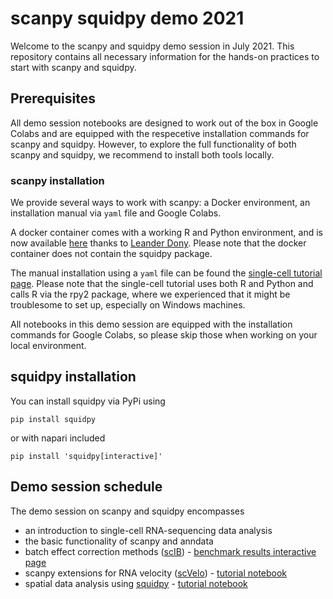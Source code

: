 # scanpy squidpy demo 2021

Welcome to the scanpy and squidpy demo session in July 2021. This repository contains all necessary information for the hands-on practices to start with scanpy and squidpy.

## Prerequisites

All demo session notebooks are designed to work out of the box in Google Colabs and are equipped with the respecetive installation commands for scanpy and squidpy. However, to explore the full functionality of both scanpy and squidpy, we recommend to install both tools locally. 

### scanpy installation

We provide several ways to work with scanpy: a Docker environment, an installation manual via `yaml` file and Google Colabs.

A docker container comes with a working R and Python environment, and is now available [here](https://hub.docker.com/r/leanderd/single-cell-analysis) thanks to [Leander Dony](https://github.com/le-ander). Please note that the docker container does not contain the squidpy package.

The manual installation using a `yaml` file can be found the [single-cell tutorial page](https://github.com/theislab/single-cell-tutorial#environment-set-up). Please note that the single-cell tutorial uses both R and Python and calls R via the rpy2 package, where we experienced that it might be troublesome to set up, especially on Windows machines.  

All notebooks in this demo session are equipped with the installation commands for Google Colabs, so please skip those when working on your local environment.

## squidpy installation

You can install squidpy via PyPi using

```
pip install squidpy
```
or with napari included
```
pip install 'squidpy[interactive]'
```

## Demo session schedule

The demo session on scanpy and squidpy encompasses 
* an introduction to single-cell RNA-sequencing data analysis 
* the basic functionality of scanpy and anndata
* batch effect correction methods ([scIB](https://github.com/theislab/scib)) - [benchmark results interactive page](https://theislab.github.io/scib-reproducibility/)
* scanpy extensions for RNA velocity ([scVelo](https://scvelo.readthedocs.io/)) - [tutorial notebook](https://colab.research.google.com/github/theislab/scvelo_notebooks/blob/master/VelocityBasics.ipynb)
* spatial data analysis using [squidpy](https://github.com/theislab/squidpy) - [tutorial notebook](https://colab.research.google.com/github/theislab/scanpy_squidpy_demo_2021/blob/main/tutorial_visium_hne.ipynb)  


